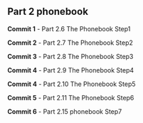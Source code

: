 ## Part 2 phonebook


**Commit 1** - Part 2.6 The Phonebook Step1

**Commit 2** - Part 2.7 The Phonebook Step2

**Commit 3** - Part 2.8 The Phonebook Step3

**Commit 4** - Part 2.9 The Phonebook Step4

**Commit 4** - Part 2.10 The Phonebook Step5

**Commit 5** - Part 2.11 The Phonebook Step6

**Commit 6** - Part 2.15 phonebook Step7